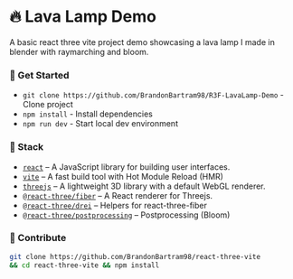 # 🔥 Lava Lamp Demo
A basic react three vite project demo showcasing a lava lamp I made in blender with raymarching and bloom.

### :hammer: Get Started

- `git clone https://github.com/BrandonBartram98/R3F-LavaLamp-Demo` - Clone project
- `npm install` - Install dependencies
- `npm run dev` - Start local dev environment

### :panda_face: Stack
- [`react`](https://reactjs.org) &ndash; A JavaScript library for building user interfaces.
- [`vite`](https://vitejs.dev) &ndash; A fast build tool with Hot Module Reload (HMR)
- [`threejs`](https://github.com/mrdoob/three.js/) &ndash; A lightweight 3D library with a default WebGL renderer.
- [`@react-three/fiber`](https://github.com/pmndrs/react-three-fiber) &ndash; A React renderer for Threejs.
- [`@react-three/drei`](https://github.com/pmndrs/drei) &ndash; Helpers for react-three-fiber
- [`@react-three/postprocessing`](https://github.com/pmndrs/react-postprocessing) &ndash; Postprocessing (Bloom)

### :ghost: Contribute

```bash
git clone https://github.com/BrandonBartram98/react-three-vite
&& cd react-three-vite && npm install
```
